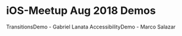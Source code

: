 # iOS-Meetup   Aug 2018   Demos

TransitionsDemo - Gabriel Lanata
AccessibilityDemo - Marco Salazar
